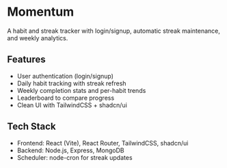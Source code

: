 # Momentum

A habit and streak tracker with login/signup, automatic streak maintenance, and weekly analytics.

## Features
- User authentication (login/signup)
- Daily habit tracking with streak refresh
- Weekly completion stats and per-habit trends
- Leaderboard to compare progress
- Clean UI with TailwindCSS + shadcn/ui

## Tech Stack
- Frontend: React (Vite), React Router, TailwindCSS, shadcn/ui
- Backend: Node.js, Express, MongoDB
- Scheduler: node-cron for streak updates
